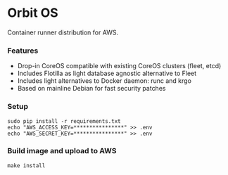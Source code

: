# Orbit OS

Container runner distribution for AWS.

### Features

 * Drop-in CoreOS compatible with existing CoreOS clusters (fleet, etcd)
 * Includes Flotilla as light database agnostic alternative to Fleet
 * Includes light alternatives to Docker daemon: runc and krgo
 * Based on mainline Debian for fast security patches

### Setup
```
sudo pip install -r requirements.txt
echo "AWS_ACCESS_KEY=****************" >> .env
echo "AWS_SECRET_KEY=****************" >> .env
```

### Build image and upload to AWS
```
make install
```
